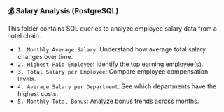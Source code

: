 ### 💰 Salary Analysis (PostgreSQL)

This folder contains SQL queries to analyze employee salary data from a hotel chain.

- `1. Monthly Average Salary`: Understand how average total salary changes over time.
- `2. Highest Paid Employee`: Identify the top earning employee(s).
- `3. Total Salary per Employee`: Compare employee compensation levels.
- `4. Average Salary per Department`: See which departments have the highest costs.
- `5. Monthly Total Bonus`: Analyze bonus trends across months.

